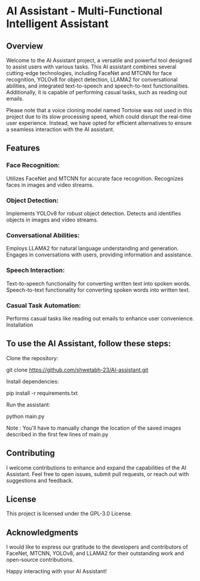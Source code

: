 # AI Assistant - Multi-Functional Intelligent Assistant
## Overview
Welcome to the AI Assistant project, a versatile and powerful tool designed to assist users with various tasks. This AI assistant combines several cutting-edge technologies, including FaceNet and MTCNN for face recognition, YOLOv8 for object detection, LLAMA2 for conversational abilities, and integrated text-to-speech and speech-to-text functionalities. Additionally, it is capable of performing casual tasks, such as reading out emails.

Please note that a voice cloning model named Tortoise was not used in this project due to its slow processing speed, which could disrupt the real-time user experience. Instead, we have opted for efficient alternatives to ensure a seamless interaction with the AI assistant.

## Features
### Face Recognition:

Utilizes FaceNet and MTCNN for accurate face recognition.
Recognizes faces in images and video streams.

### Object Detection:

Implements YOLOv8 for robust object detection.
Detects and identifies objects in images and video streams.

### Conversational Abilities:

Employs LLAMA2 for natural language understanding and generation.
Engages in conversations with users, providing information and assistance.

### Speech Interaction:

Text-to-speech functionality for converting written text into spoken words.
Speech-to-text functionality for converting spoken words into written text.

### Casual Task Automation:

Performs casual tasks like reading out emails to enhance user convenience.
Installation
## To use the AI Assistant, follow these steps:

Clone the repository:

git clone https://github.com/shwetabh-23/AI-assistant.git

Install dependencies:

pip install -r requirements.txt

Run the assistant:

python main.py

Note : You'll have to manually change the location of the saved images described in the first few lines of main.py

## Contributing
I welcome contributions to enhance and expand the capabilities of the AI Assistant. Feel free to open issues, submit pull requests, or reach out with suggestions and feedback.

## License
This project is licensed under the GPL-3.0 License.

## Acknowledgments
I would like to express our gratitude to the developers and contributors of FaceNet, MTCNN, YOLOv8, and LLAMA2 for their outstanding work and open-source contributions.

Happy interacting with your AI Assistant!